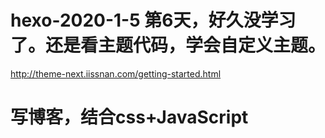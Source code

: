 # hexo-2020-1-5 第6天，好久没学习了。还是看主题代码，学会自定义主题。
http://theme-next.iissnan.com/getting-started.html
# 写博客，结合css+JavaScript
